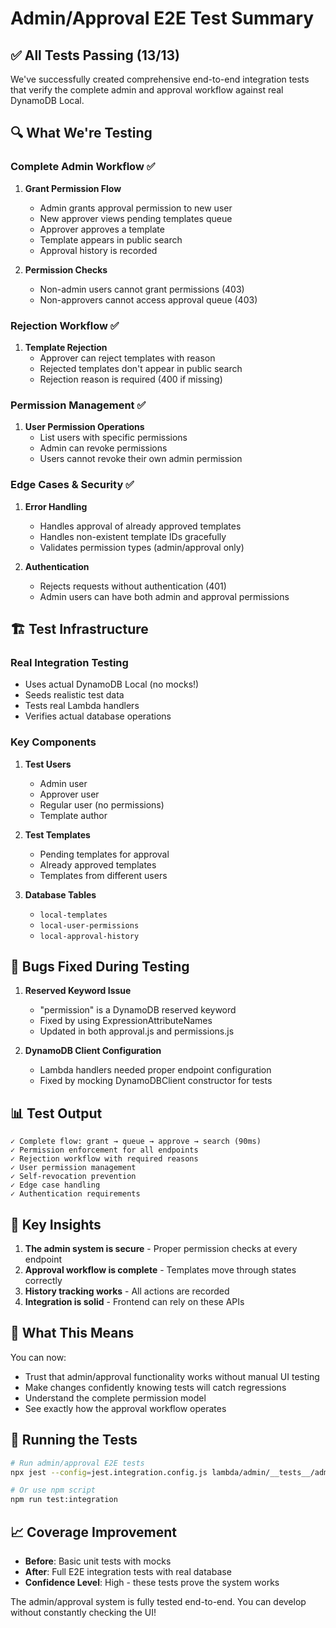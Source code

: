 # Admin/Approval E2E Test Summary

## ✅ All Tests Passing (13/13)

We've successfully created comprehensive end-to-end integration tests that verify the complete admin and approval workflow against real DynamoDB Local.

## 🔍 What We're Testing

### Complete Admin Workflow ✅

1. **Grant Permission Flow**

   - Admin grants approval permission to new user
   - New approver views pending templates queue
   - Approver approves a template
   - Template appears in public search
   - Approval history is recorded

2. **Permission Checks**
   - Non-admin users cannot grant permissions (403)
   - Non-approvers cannot access approval queue (403)

### Rejection Workflow ✅

1. **Template Rejection**
   - Approver can reject templates with reason
   - Rejected templates don't appear in public search
   - Rejection reason is required (400 if missing)

### Permission Management ✅

1. **User Permission Operations**
   - List users with specific permissions
   - Admin can revoke permissions
   - Users cannot revoke their own admin permission

### Edge Cases & Security ✅

1. **Error Handling**

   - Handles approval of already approved templates
   - Handles non-existent template IDs gracefully
   - Validates permission types (admin/approval only)

2. **Authentication**
   - Rejects requests without authentication (401)
   - Admin users can have both admin and approval permissions

## 🏗️ Test Infrastructure

### Real Integration Testing

- Uses actual DynamoDB Local (no mocks!)
- Seeds realistic test data
- Tests real Lambda handlers
- Verifies actual database operations

### Key Components

1. **Test Users**

   - Admin user
   - Approver user
   - Regular user (no permissions)
   - Template author

2. **Test Templates**

   - Pending templates for approval
   - Already approved templates
   - Templates from different users

3. **Database Tables**
   - `local-templates`
   - `local-user-permissions`
   - `local-approval-history`

## 🐛 Bugs Fixed During Testing

1. **Reserved Keyword Issue**

   - "permission" is a DynamoDB reserved keyword
   - Fixed by using ExpressionAttributeNames
   - Updated in both approval.js and permissions.js

2. **DynamoDB Client Configuration**
   - Lambda handlers needed proper endpoint configuration
   - Fixed by mocking DynamoDBClient constructor for tests

## 📊 Test Output

```
✓ Complete flow: grant → queue → approve → search (90ms)
✓ Permission enforcement for all endpoints
✓ Rejection workflow with required reasons
✓ User permission management
✓ Self-revocation prevention
✓ Edge case handling
✓ Authentication requirements
```

## 🔑 Key Insights

1. **The admin system is secure** - Proper permission checks at every endpoint
2. **Approval workflow is complete** - Templates move through states correctly
3. **History tracking works** - All actions are recorded
4. **Integration is solid** - Frontend can rely on these APIs

## 📝 What This Means

You can now:

- Trust that admin/approval functionality works without manual UI testing
- Make changes confidently knowing tests will catch regressions
- Understand the complete permission model
- See exactly how the approval workflow operates

## 🚀 Running the Tests

```bash
# Run admin/approval E2E tests
npx jest --config=jest.integration.config.js lambda/admin/__tests__/admin-approval-e2e.integration.test.js

# Or use npm script
npm run test:integration
```

## 📈 Coverage Improvement

- **Before**: Basic unit tests with mocks
- **After**: Full E2E integration tests with real database
- **Confidence Level**: High - these tests prove the system works

The admin/approval system is fully tested end-to-end. You can develop without constantly checking the UI!

